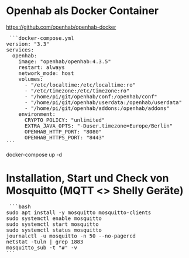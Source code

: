 # Openhab als Docker Container
https://github.com/openhab/openhab-docker
<pre> ```docker-compose.yml
version: "3.3"
services:
  openhab:
    image: "openhab/openhab:4.3.5"
    restart: always
    network_mode: host
    volumes:
      - "/etc/localtime:/etc/localtime:ro"
      - "/etc/timezone:/etc/timezone:ro"
      - "/home/pi/git/openhab/conf:/openhab/conf"
      - "/home/pi/git/openhab/userdata:/openhab/userdata"
      - "/home/pi/git/openhab/addons:/openhab/addons"
    environment:
      CRYPTO_POLICY: "unlimited"
      EXTRA_JAVA_OPTS: "-Duser.timezone=Europe/Berlin"
      OPENHAB_HTTP_PORT: "8080"
      OPENHAB_HTTPS_PORT: "8443"
``` </pre>
docker-compose up -d

# Installation, Start und Check von Mosquitto (MQTT <> Shelly Geräte)
<pre> ```bash
sudo apt install -y mosquitto mosquitto-clients
sudo systemctl enable mosquitto
sudo systemctl start mosquitto
sudo systemctl status mosquitto
journalctl -u mosquitto -n 50 --no-pagercd 
netstat -tuln | grep 1883
mosquitto_sub -t "#" -v
``` </pre>
